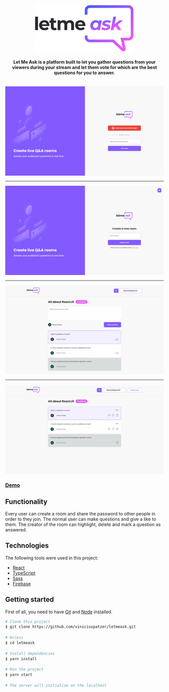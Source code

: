 <div align="center"> 
  <img src="./.github/images/letmeask.svg" alt="dt money logo" />
</div>


<h4 align="center">
  Let Me Ask is a platform built to let you gather questions from your viewers during your stream and let them vote for which are the best questions for you to answer.
</h4>

<br>

<div align="center"> 
  <img src="./.github/images/home.png" alt="home" />

  ---

  <img src="./.github/images/new-room.png" alt="new room" />

  ---

  <img src="./.github/images/room.png" alt="normal" />

  ---

  <img src="./.github/images/admin-room.png" alt="admin" />
</div>

### [Demo](https://letmeask-5e4f5.web.app/)

## Functionality

Every user can create a room and share the password to other people in order to they join. The normal user can make questions and give a like to them. The creator of the room can highlight, delete and mark a question as answered.

## Technologies

The following tools were used in this project:

- [React](https://pt-br.reactjs.org/)
- [TypeScript](https://www.typescriptlang.org/)
- [Sass](https://sass-lang.com/)
- [Firebase](https://firebase.google.com/)

## Getting started

First of all, you need to have [Git](https://git-scm.com) and [Node](https://nodejs.org/en/) installed.

```bash
# Clone this project
$ git clone https://github.com/viniciuspatzer/letmeask.git

# Access
$ cd letmeask

# Install dependencies
$ yarn install

# Run the project
$ yarn start

# The server will initialize on the localhost
```
